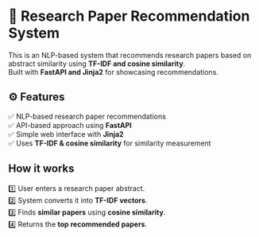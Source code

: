 # 📖 Research Paper Recommendation System

This is an NLP-based system that recommends research papers based on abstract similarity using **TF-IDF and cosine similarity**.  
Built with **FastAPI and Jinja2** for showcasing recommendations.


## ⚙️ Features
✅ NLP-based research paper recommendations  
✅ API-based approach using **FastAPI**  
✅ Simple web interface with **Jinja2**  
✅ Uses **TF-IDF & cosine similarity** for similarity measurement  

## How it works
1️⃣ User enters a research paper abstract.  
2️⃣ System converts it into **TF-IDF vectors**.  
3️⃣ Finds **similar papers** using **cosine similarity**.  
4️⃣ Returns the **top recommended papers**.  



